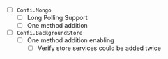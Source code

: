 - [ ] `Confi.Mongo` <VERSION>
    - [ ] Long Polling Support
    - [ ] One method addition
- [ ] `Confi.BackgroundStore` <VERSION>
    - [ ] One method addition enabling
        - [ ] Verify store services could be added twice